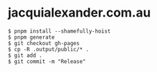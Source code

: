# jacquialexander.com.au

```
$ pnpm install --shamefully-hoist
$ pnpm generate
$ git checkout gh-pages
$ cp -R .output/public/* .
$ git add .
$ git commit -m "Release"
```
